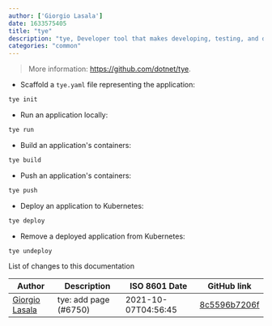 ```yaml
---
author: ['Giorgio Lasala']
date: 1633575405
title: "tye"
description: "tye, Developer tool that makes developing, testing, and deploying microservices and distributed applications easier."
categories: "common"
---
```

> More information: <https://github.com/dotnet/tye>.

- Scaffold a `tye.yaml` file representing the application:

```bash
tye init
```

- Run an application locally:

```bash
tye run
```

- Build an application's containers:

```bash
tye build
```

- Push an application's containers:

```bash
tye push
```

- Deploy an application to Kubernetes:

```bash
tye deploy
```

- Remove a deployed application from Kubernetes:

```bash
tye undeploy
```
List of changes to this documentation


Author | Description | ISO 8601 Date | GitHub link
------|-----|-----|-----
[Giorgio Lasala](mailto:salem84@users.noreply.github.com) | tye: add page (#6750) | 2021-10-07T04:56:45 | [8c5596b7206f](https://github.com/tldr-pages/tldr/commit/8c5596b7206fd59aa29c486e039a7261fe65da4f)


